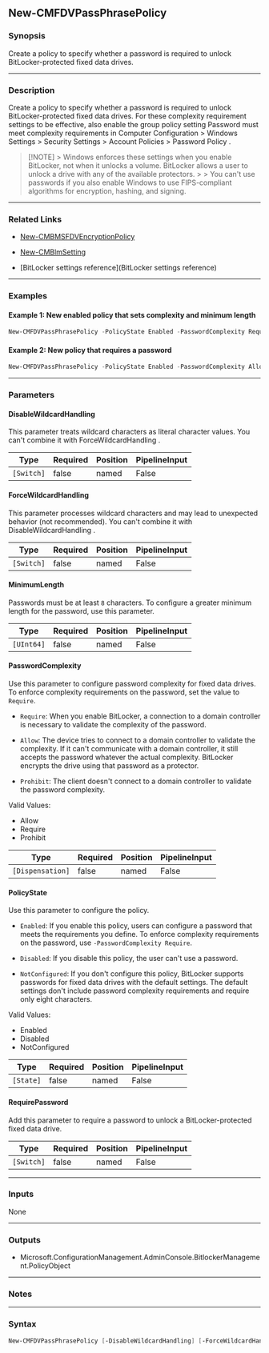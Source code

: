New-CMFDVPassPhrasePolicy
-------------------------




### Synopsis
Create a policy to specify whether a password is required to unlock BitLocker-protected fixed data drives.



---


### Description

Create a policy to specify whether a password is required to unlock BitLocker-protected fixed data drives. For these complexity requirement settings to be effective, also enable the group policy setting Password must meet complexity requirements in Computer Configuration > Windows Settings > Security Settings > Account Policies > Password Policy .



> [!NOTE] > Windows enforces these settings when you enable BitLocker, not when it unlocks a volume. BitLocker allows a user to unlock a drive with any of the available protectors. > > You can't use passwords if you also enable Windows to use FIPS-compliant algorithms for encryption, hashing, and signing.



---


### Related Links
* [New-CMBMSFDVEncryptionPolicy](New-CMBMSFDVEncryptionPolicy)



* [New-CMBlmSetting](New-CMBlmSetting)



* [BitLocker settings reference](BitLocker settings reference)





---


### Examples
#### Example 1: New enabled policy that sets complexity and minimum length
```PowerShell
New-CMFDVPassPhrasePolicy -PolicyState Enabled -PasswordComplexity Require -MinimumLength 10
```

#### Example 2: New policy that requires a password
```PowerShell
New-CMFDVPassPhrasePolicy -PolicyState Enabled -PasswordComplexity Allow -MinimumLength 12 -RequirePassword
```



---


### Parameters
#### **DisableWildcardHandling**

This parameter treats wildcard characters as literal character values. You can't combine it with ForceWildcardHandling .






|Type      |Required|Position|PipelineInput|
|----------|--------|--------|-------------|
|`[Switch]`|false   |named   |False        |



#### **ForceWildcardHandling**

This parameter processes wildcard characters and may lead to unexpected behavior (not recommended). You can't combine it with DisableWildcardHandling .






|Type      |Required|Position|PipelineInput|
|----------|--------|--------|-------------|
|`[Switch]`|false   |named   |False        |



#### **MinimumLength**

Passwords must be at least `8` characters. To configure a greater minimum length for the password, use this parameter.






|Type      |Required|Position|PipelineInput|
|----------|--------|--------|-------------|
|`[UInt64]`|false   |named   |False        |



#### **PasswordComplexity**

Use this parameter to configure password complexity for fixed data drives. To enforce complexity requirements on the password, set the value to `Require`.


* `Require`: When you enable BitLocker, a connection to a domain controller is necessary to validate the complexity of the password.


* `Allow`: The device tries to connect to a domain controller to validate the complexity. If it can't communicate with a domain controller, it still accepts the password whatever the actual complexity. BitLocker encrypts the drive using that password as a protector.


* `Prohibit`: The client doesn't connect to a domain controller to validate the password complexity.



Valid Values:

* Allow
* Require
* Prohibit






|Type            |Required|Position|PipelineInput|
|----------------|--------|--------|-------------|
|`[Dispensation]`|false   |named   |False        |



#### **PolicyState**

Use this parameter to configure the policy.


* `Enabled`: If you enable this policy, users can configure a password that meets the requirements you define. To enforce complexity requirements on the password, use `-PasswordComplexity Require`.


* `Disabled`: If you disable this policy, the user can't use a password.


* `NotConfigured`: If you don't configure this policy, BitLocker supports passwords for fixed data drives with the default settings. The default settings don't include password complexity requirements and require only eight characters.



Valid Values:

* Enabled
* Disabled
* NotConfigured






|Type     |Required|Position|PipelineInput|
|---------|--------|--------|-------------|
|`[State]`|false   |named   |False        |



#### **RequirePassword**

Add this parameter to require a password to unlock a BitLocker-protected fixed data drive.






|Type      |Required|Position|PipelineInput|
|----------|--------|--------|-------------|
|`[Switch]`|false   |named   |False        |





---


### Inputs
None





---


### Outputs
* Microsoft.ConfigurationManagement.AdminConsole.BitlockerManagement.PolicyObject






---


### Notes




---


### Syntax
```PowerShell
New-CMFDVPassPhrasePolicy [-DisableWildcardHandling] [-ForceWildcardHandling] [-MinimumLength <UInt64>] [-PasswordComplexity {Allow | Require | Prohibit}] [-PolicyState {Enabled | Disabled | NotConfigured}] [-RequirePassword] [<CommonParameters>]
```
